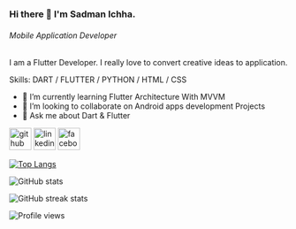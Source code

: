 ### Hi there 👋 I'm Sadman Ichha.
###### Mobile Application Developer
I am a Flutter Developer. I really love to convert creative ideas to application.

Skills: DART / FLUTTER / PYTHON / HTML / CSS

- 🌱 I’m currently learning Flutter Architecture With MVVM 
- 👯 I’m looking to collaborate on Android apps development Projects 
- 💬 Ask me about Dart & Flutter 


[<img src='https://cdn.jsdelivr.net/npm/simple-icons@3.0.1/icons/github.svg' alt='github' height='40'>](https://github.com/sadman-ichha)  [<img src='https://cdn.jsdelivr.net/npm/simple-icons@3.0.1/icons/linkedin.svg' alt='linkedin' height='40'>](https://www.linkedin.com/in/sadman-ichha/)  [<img src='https://cdn.jsdelivr.net/npm/simple-icons@3.0.1/icons/facebook.svg' alt='facebook' height='40'>](https://www.facebook.com/sadman_ichha)  

[![Top Langs](https://github-readme-stats.vercel.app/api/top-langs/?username=sadman-ichha)](https://github.com/anuraghazra/github-readme-stats)

![GitHub stats](https://github-readme-stats.vercel.app/api?username=sadman-ichha&show_icons=true)  

![GitHub streak stats](https://github-readme-streak-stats.herokuapp.com/?user=sadman-ichha)  

![Profile views](https://gpvc.arturio.dev/sadman-ichha)  

